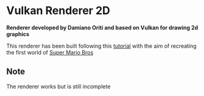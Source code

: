 # Vulkan Renderer 2D

**Renderer developed by Damiano Oriti and based on Vulkan for drawing 2d graphics**

This renderer has been built following this [tutorial](https://vulkan-tutorial.com/) with the aim of recreating the first world of [Super Mario Bros](https://en.wikipedia.org/wiki/Super_Mario_Bros.)

## Note

The renderer works but is still incomplete
